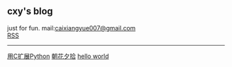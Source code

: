 ## cxy's blog
just for fun. mail:caixiangyue007@gmail.com    
[RSS](rss.xml)

-----
        

[用C扩展Python](用C扩展Python.html)
[朝花夕拾](朝花夕拾.html)
[hello world](hello-world.html)
